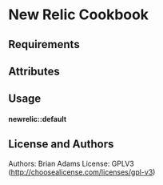 New Relic Cookbook
=================


Requirements
------------

Attributes
----------
Usage
-----
#### newrelic::default

License and Authors
-------------------
Authors: Brian Adams 
License: GPLV3 (http://choosealicense.com/licenses/gpl-v3)
